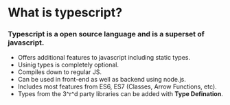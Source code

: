 # What is typescript?

### Typescript is a open source language and is a superset of javascript.

- Offers additional features to javascript including static types.
- Usinig types is completely optional.
- Compiles down to regular JS.
- Can be used in front-end as well as backend using node.js.
- Includes most features from ES6, ES7 (Classes, Arrow Functions, etc).
- Types from the 3^r^d party libraries can be added with **Type Defination**.